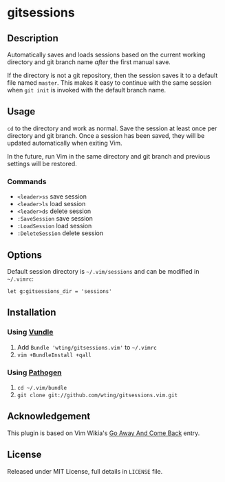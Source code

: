 # gitsessions

## Description

Automatically saves and loads sessions based on the current working directory
and git branch name *after* the first manual save.

If the directory is not a git repository, then the session saves it to a default
file named `master`. This makes it easy to continue with the same session when
`git init` is invoked with the default branch name.

## Usage

`cd` to the directory and work as normal. Save the session at least once per
directory and git branch. Once a session has been saved, they will be updated
automatically when exiting Vim.

In the future, run Vim in the same directory and git branch and previous
settings will be restored.

### Commands

- `<leader>ss` save session
- `<leader>ls` load session
- `<leader>ds` delete session
- `:SaveSession` save session
- `:LoadSession` load session
- `:DeleteSession` delete session

## Options

Default session directory is `~/.vim/sessions` and can be modified in `~/.vimrc`:

    let g:gitsessions_dir = 'sessions'

## Installation

### Using [Vundle][v]

1. Add `Bundle 'wting/gitsessions.vim'` to `~/.vimrc`
2. `vim +BundleInstall +qall`

### Using [Pathogen][p]

1. `cd ~/.vim/bundle`
2. `git clone git://github.com/wting/gitsessions.vim.git`

## Acknowledgement

This plugin is based on Vim Wikia's [Go Away And Come Back][vw] entry.

## License

Released under MIT License, full details in `LICENSE` file.

[p]: https://github.com/tpope/vim-pathogen
[v]: https://github.com/gmarik/vundle
[vqs]: https://github.com/gmarik/vundle#quick-start
[vw]: http://vim.wikia.com/wiki/Go_away_and_come_back
